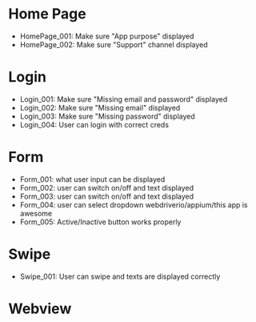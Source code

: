 # Home Page
* HomePage_001: Make sure "App purpose" displayed
* HomePage_002: Make sure "Support" channel displayed

# Login
* Login_001: Make sure "Missing email and password" displayed
* Login_002: Make sure "Missing email" displayed
* Login_003: Make sure "Missing password" displayed
* Login_004: User can login with correct creds

# Form
* Form_001: what user input can be displayed
* Form_002: user can switch on/off and text displayed
* Form_003: user can switch on/off and text displayed
* Form_004: user can select dropdown webdriverio/appium/this app is awesome
* Form_005: Active/Inactive button works properly

# Swipe
* Swipe_001: User can swipe and texts are displayed correctly

# Webview